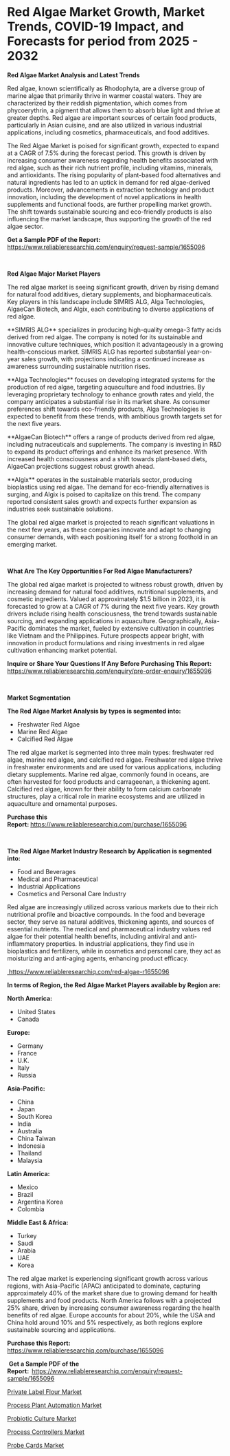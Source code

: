 <p><h1>Red Algae Market Growth, Market Trends, COVID-19 Impact, and Forecasts for period from 2025 - 2032</h1></p><p><strong>Red Algae Market Analysis and Latest Trends</strong></p>
<p><p>Red algae, known scientifically as Rhodophyta, are a diverse group of marine algae that primarily thrive in warmer coastal waters. They are characterized by their reddish pigmentation, which comes from phycoerythrin, a pigment that allows them to absorb blue light and thrive at greater depths. Red algae are important sources of certain food products, particularly in Asian cuisine, and are also utilized in various industrial applications, including cosmetics, pharmaceuticals, and food additives.</p><p>The Red Algae Market is poised for significant growth, expected to expand at a CAGR of 7.5% during the forecast period. This growth is driven by increasing consumer awareness regarding health benefits associated with red algae, such as their rich nutrient profile, including vitamins, minerals, and antioxidants. The rising popularity of plant-based food alternatives and natural ingredients has led to an uptick in demand for red algae-derived products. Moreover, advancements in extraction technology and product innovation, including the development of novel applications in health supplements and functional foods, are further propelling market growth. The shift towards sustainable sourcing and eco-friendly products is also influencing the market landscape, thus supporting the growth of the red algae sector.</p></p>
<p><strong>Get a Sample PDF of the Report:&nbsp;</strong> <a href="https://www.reliableresearchiq.com/enquiry/request-sample/1655096?utm_campaign=1087&utm_medium=2&utm_source=Github&utm_content=ia&utm_term=07032025&utm_id=red-algae">https://www.reliableresearchiq.com/enquiry/request-sample/1655096</a></p>
<p>&nbsp;</p>
<p><strong>Red Algae Major Market Players</strong></p>
<p><p>The red algae market is seeing significant growth, driven by rising demand for natural food additives, dietary supplements, and biopharmaceuticals. Key players in this landscape include SIMRIS ALG, Alga Technologies, AlgaeCan Biotech, and Algix, each contributing to diverse applications of red algae.</p><p>**SIMRIS ALG** specializes in producing high-quality omega-3 fatty acids derived from red algae. The company is noted for its sustainable and innovative culture techniques, which position it advantageously in a growing health-conscious market. SIMRIS ALG has reported substantial year-on-year sales growth, with projections indicating a continued increase as awareness surrounding sustainable nutrition rises.</p><p>**Alga Technologies** focuses on developing integrated systems for the production of red algae, targeting aquaculture and food industries. By leveraging proprietary technology to enhance growth rates and yield, the company anticipates a substantial rise in its market share. As consumer preferences shift towards eco-friendly products, Alga Technologies is expected to benefit from these trends, with ambitious growth targets set for the next five years.</p><p>**AlgaeCan Biotech** offers a range of products derived from red algae, including nutraceuticals and supplements. The company is investing in R&D to expand its product offerings and enhance its market presence. With increased health consciousness and a shift towards plant-based diets, AlgaeCan projections suggest robust growth ahead.</p><p>**Algix** operates in the sustainable materials sector, producing bioplastics using red algae. The demand for eco-friendly alternatives is surging, and Algix is poised to capitalize on this trend. The company reported consistent sales growth and expects further expansion as industries seek sustainable solutions.</p><p>The global red algae market is projected to reach significant valuations in the next few years, as these companies innovate and adapt to changing consumer demands, with each positioning itself for a strong foothold in an emerging market.</p></p>
<p>&nbsp;</p>
<p><strong>What Are The Key Opportunities For Red Algae Manufacturers?</strong></p>
<p><p>The global red algae market is projected to witness robust growth, driven by increasing demand for natural food additives, nutritional supplements, and cosmetic ingredients. Valued at approximately $1.5 billion in 2023, it is forecasted to grow at a CAGR of 7% during the next five years. Key growth drivers include rising health consciousness, the trend towards sustainable sourcing, and expanding applications in aquaculture. Geographically, Asia-Pacific dominates the market, fueled by extensive cultivation in countries like Vietnam and the Philippines. Future prospects appear bright, with innovation in product formulations and rising investments in red algae cultivation enhancing market potential.</p></p>
<p><strong>Inquire or Share Your Questions If Any Before Purchasing This Report:</strong> <a href="https://www.reliableresearchiq.com/enquiry/pre-order-enquiry/1655096?utm_campaign=1087&utm_medium=2&utm_source=Github&utm_content=ia&utm_term=07032025&utm_id=red-algae">https://www.reliableresearchiq.com/enquiry/pre-order-enquiry/1655096</a></p>
<p>&nbsp;</p>
<p><strong>Market Segmentation</strong></p>
<p><strong>The Red Algae Market Analysis by types is segmented into:</strong></p>
<p><ul><li>Freshwater Red Algae</li><li>Marine Red Algae</li><li>Calcified Red Algae</li></ul></p>
<p><p>The red algae market is segmented into three main types: freshwater red algae, marine red algae, and calcified red algae. Freshwater red algae thrive in freshwater environments and are used for various applications, including dietary supplements. Marine red algae, commonly found in oceans, are often harvested for food products and carrageenan, a thickening agent. Calcified red algae, known for their ability to form calcium carbonate structures, play a critical role in marine ecosystems and are utilized in aquaculture and ornamental purposes.</p></p>
<p><strong>Purchase this Report:&nbsp;</strong><a href="https://www.reliableresearchiq.com/purchase/1655096?utm_campaign=1087&utm_medium=2&utm_source=Github&utm_content=ia&utm_term=07032025&utm_id=red-algae">https://www.reliableresearchiq.com/purchase/1655096</a></p>
<p>&nbsp;</p>
<p><strong>The Red Algae Market Industry Research by Application is segmented into:</strong></p>
<p><ul><li>Food and Beverages</li><li>Medical and Pharmaceutical</li><li>Industrial Applications</li><li>Cosmetics and Personal Care Industry</li></ul></p>
<p><p>Red algae are increasingly utilized across various markets due to their rich nutritional profile and bioactive compounds. In the food and beverage sector, they serve as natural additives, thickening agents, and sources of essential nutrients. The medical and pharmaceutical industry values red algae for their potential health benefits, including antiviral and anti-inflammatory properties. In industrial applications, they find use in bioplastics and fertilizers, while in cosmetics and personal care, they act as moisturizing and anti-aging agents, enhancing product efficacy.</p></p>
<p><a href="https://www.reliableresearchiq.com/red-algae-r1655096?utm_campaign=1087&utm_medium=2&utm_source=Github&utm_content=ia&utm_term=07032025&utm_id=red-algae">&nbsp;https://www.reliableresearchiq.com/red-algae-r1655096</a></p>
<p><strong>In terms of Region, the Red Algae Market Players available by Region are:</strong></p>
<p>
    <p> <strong> North America: </strong>
        <ul>
            <li>United States</li>
            <li>Canada</li>
        </ul>
        </p> 
    <p> <strong> Europe: </strong>
        <ul>
            <li>Germany</li>
            <li>France</li>
            <li>U.K.</li>
            <li>Italy</li>
            <li>Russia</li>
        </ul>
        </p> 
    <p> <strong> Asia-Pacific: </strong>
        <ul>
            <li>China</li>
            <li>Japan</li>
            <li>South Korea</li>
            <li>India</li>
            <li>Australia</li>
            <li>China Taiwan</li>
            <li>Indonesia</li>
            <li>Thailand</li>
            <li>Malaysia</li>
        </ul>
        </p> 
    <p> <strong> Latin America: </strong>
        <ul>
            <li>Mexico</li>
            <li>Brazil</li>
            <li>Argentina Korea</li>
            <li>Colombia</li>
        </ul>
        </p> 
    <p> <strong> Middle East & Africa: </strong>
        <ul>
            <li>Turkey</li>
            <li>Saudi</li>
            <li>Arabia</li>
            <li>UAE</li>
            <li>Korea</li>
        </ul>
    </p>
    </p>
<p><p>The red algae market is experiencing significant growth across various regions, with Asia-Pacific (APAC) anticipated to dominate, capturing approximately 40% of the market share due to growing demand for health supplements and food products. North America follows with a projected 25% share, driven by increasing consumer awareness regarding the health benefits of red algae. Europe accounts for about 20%, while the USA and China hold around 10% and 5% respectively, as both regions explore sustainable sourcing and applications.</p></p>
<p><strong>Purchase this Report: </strong><a href="https://www.reliableresearchiq.com/purchase/1655096?utm_campaign=1087&utm_medium=2&utm_source=Github&utm_content=ia&utm_term=07032025&utm_id=red-algae">https://www.reliableresearchiq.com/purchase/1655096</a></p>
<p>&nbsp;<strong>Get a Sample PDF of the Report:&nbsp;&nbsp;</strong><a href="https://www.reliableresearchiq.com/enquiry/request-sample/1655096?utm_campaign=1087&utm_medium=2&utm_source=Github&utm_content=ia&utm_term=07032025&utm_id=red-algae">https://www.reliableresearchiq.com/enquiry/request-sample/1655096</a></p>
<p><strong></strong></p>
<p><p><a href="https://github.com/dovbusmrking/Market-Research-Report-List-1/blob/main/private-label-flour-market.md?utm_campaign=1087&utm_medium=2&utm_source=Github&utm_content=ia&utm_term=07032025&utm_id=red-algae">Private Label Flour Market</a></p><p><a href="https://github.com/hacklmenckg6/Market-Research-Report-List-1/blob/main/process-plant-automation-market.md?utm_campaign=1087&utm_medium=2&utm_source=Github&utm_content=ia&utm_term=07032025&utm_id=red-algae">Process Plant Automation Market</a></p><p><a href="https://github.com/azetehhasle/Market-Research-Report-List-1/blob/main/probiotic-culture-market.md?utm_campaign=1087&utm_medium=2&utm_source=Github&utm_content=ia&utm_term=07032025&utm_id=red-algae">Probiotic Culture Market</a></p><p><a href="https://github.com/knipsfilip8f/Market-Research-Report-List-1/blob/main/process-controllers-market.md?utm_campaign=1087&utm_medium=2&utm_source=Github&utm_content=ia&utm_term=07032025&utm_id=red-algae">Process Controllers Market</a></p><p><a href="https://github.com/ghimergela93/Market-Research-Report-List-1/blob/main/probe-cards-market.md?utm_campaign=1087&utm_medium=2&utm_source=Github&utm_content=ia&utm_term=07032025&utm_id=red-algae">Probe Cards Market</a></p></p>